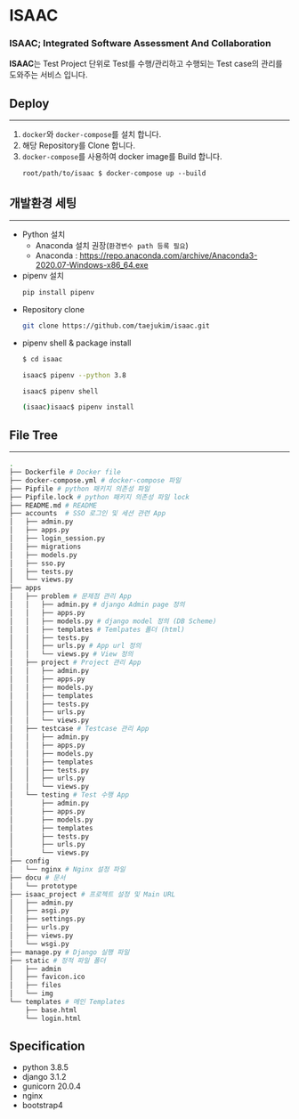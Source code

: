 # ISAAC
### ISAAC; Integrated Software Assessment And Collaboration

**ISAAC**는 Test Project 단위로 Test를 수행/관리하고 수행되는 Test case의 관리를 도와주는 서비스 입니다.

## Deploy
------

1) `docker`와 `docker-compose`를 설치 합니다.
2) 해당 Repository를 Clone 합니다.
3) `docker-compose`를 사용하여 docker image를 Build 합니다.
    ```shell
    root/path/to/isaac $ docker-compose up --build
    ```

## 개발환경 세팅
-----

 * Python 설치
    * Anaconda 설치 권장(`환경변수 path 등록 필요`)
    * Anaconda : https://repo.anaconda.com/archive/Anaconda3-2020.07-Windows-x86_64.exe
 * pipenv 설치
    ```bash
    pip install pipenv
    ```
 * Repository clone
    ```bash
    git clone https://github.com/taejukim/isaac.git
    ```
 * pipenv shell & package install
    ```bash
    $ cd isaac

    isaac$ pipenv --python 3.8

    isaac$ pipenv shell

    (isaac)isaac$ pipenv install

    ```


## File Tree
-----

```bash
.
├── Dockerfile # Docker file
├── docker-compose.yml # docker-compose 파일
├── Pipfile # python 패키지 의존성 파일
├── Pipfile.lock # python 패키지 의존성 파일 lock
├── README.md # README
├── accounts  # SSO 로그인 및 세션 관련 App
│   ├── admin.py
│   ├── apps.py
│   ├── login_session.py
│   ├── migrations
│   ├── models.py
│   ├── sso.py
│   ├── tests.py
│   └── views.py
├── apps
│   ├── problem # 문제점 관리 App
│   │   ├── admin.py # django Admin page 정의
│   │   ├── apps.py
│   │   ├── models.py # django model 정의 (DB Scheme)
│   │   ├── templates # Temlpates 폴더 (html)
│   │   ├── tests.py 
│   │   ├── urls.py # App url 정의
│   │   └── views.py # View 정의
│   ├── project # Project 관리 App
│   │   ├── admin.py
│   │   ├── apps.py
│   │   ├── models.py
│   │   ├── templates
│   │   ├── tests.py
│   │   ├── urls.py
│   │   └── views.py
│   ├── testcase # Testcase 관리 App
│   │   ├── admin.py
│   │   ├── apps.py
│   │   ├── models.py
│   │   ├── templates
│   │   ├── tests.py
│   │   ├── urls.py
│   │   └── views.py
│   └── testing # Test 수행 App
│       ├── admin.py
│       ├── apps.py
│       ├── models.py
│       ├── templates
│       ├── tests.py
│       ├── urls.py
│       └── views.py
├── config 
│   └── nginx # Nginx 설정 파일
├── docu # 문서
│   └── prototype
├── isaac_project # 프로젝트 설정 및 Main URL
│   ├── admin.py
│   ├── asgi.py
│   ├── settings.py
│   ├── urls.py
│   ├── views.py
│   └── wsgi.py
├── manage.py # Django 실행 파일
├── static # 정적 파일 폴더
│   ├── admin
│   ├── favicon.ico
│   ├── files
│   └── img
└── templates # 메인 Templates
    ├── base.html
    └── login.html
```


Specification
-----
- python 3.8.5
- django 3.1.2
- gunicorn 20.0.4
- nginx
- bootstrap4
